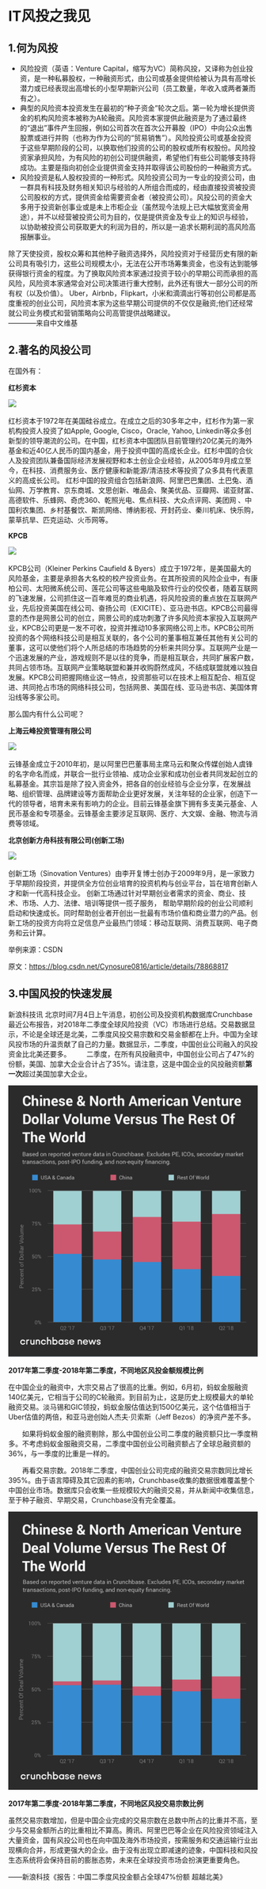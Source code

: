 # IT风投之我见

## 1.何为风投
* 风险投资（英语：Venture Capital，缩写为VC）简称风投，又译称为创业投资，是一种私募股权，一种融资形式，由公司或基金提供给被认为具有高增长潜力或已经表现出高增长的小型早期新兴公司（员工数量，年收入或两者兼而有之）。
* 典型的风险资本投资发生在最初的“种子资金”轮次之后。第一轮为增长提供资金的机构风险资本被称为A轮融资。风险资本家提供此融资是为了通过最终的“退出”事件产生回报，例如公司首次在首次公开募股（IPO）中向公众出售股票或进行并购（也称为作为公司的“贸易销售”）。风险投资公司或基金投资于这些早期阶段的公司，以换取他们投资的公司的股权或所有权股份。风险投资家承担风险，为有风险的初创公司提供融资，希望他们有些公司能够支持将成功。主要是指向初创企业提供资金支持并取得该公司股份的一种融资方式。
* 风险投资是私人股权投资的一种形式。风险投资公司为一专业的投资公司，由一群具有科技及财务相关知识与经验的人所组合而成的，经由直接投资被投资公司股权的方式，提供资金给需要资金者（被投资公司）。风投公司的资金大多用于投资新创事业或是未上市柜企业（虽然现今法规上已大幅放宽资金用途），并不以经营被投资公司为目的，仅是提供资金及专业上的知识与经验，以协助被投资公司获取更大的利润为目的，所以是一追求长期利润的高风险高报酬事业。

除了天使投资，股权众筹和其他种子融资选择外，风险投资对于经营历史有限的新公司具有吸引力，这些公司规模太小，无法在公开市场筹集资金，也没有达到能够获得银行资金的程度。为了换取风险资本家通过投资于较小的早期公司而承担的高风险，风险资本家通常会对公司决策进行重大控制，此外还有很大一部分公司的所有权（以及价值）。 Uber，Airbnb，Flipkart，小米和滴滴出行等初创公司都是高度重视的创业公司，风险资本家为这些早期公司提供的不仅仅是融资;他们还经常就公司业务模式和营销策略向公司高管提供战略建议。    
————来自中文维基

## 2.著名的风投公司

在国外有：

**红杉资本**

![](https://gss2.bdstatic.com/9fo3dSag_xI4khGkpoWK1HF6hhy/baike/w=268;g=0/sign=0729f108df39b6004dce08b1d16b5217/962bd40735fae6cd696e598a05b30f2443a70f06.jpg)

红杉资本于1972年在美国硅谷成立。在成立之后的30多年之中，红杉作为第一家机构投资人投资了如Apple, Google, Cisco，Oracle, Yahoo, Linkedin等众多创新型的领导潮流的公司。在中国，红杉资本中国团队目前管理约20亿美元的海外基金和近40亿人民币的国内基金，用于投资中国的高成长企业。红杉中国的合伙人及投资团队兼备国际经济发展视野和本土创业企业经验，从2005年9月成立至今，在科技、消费服务业、医疗健康和新能源/清洁技术等投资了众多具有代表意义的高成长公司。 
红杉中国的投资组合包括新浪网、阿里巴巴集团、土巴兔、酒仙网、万学教育、京东商城、文思创新、唯品会、聚美优品、豆瓣网、诺亚财富、高德软件、乐蜂网、奇虎360、乾照光电、焦点科技、大众点评网、美团网 、中国利农集团、乡村基餐饮、斯凯网络、博纳影视、开封药业、秦川机床、快乐购，蒙草抗旱、匹克运动、火币网等。

**KPCB**

![](https://gss2.bdstatic.com/-fo3dSag_xI4khGkpoWK1HF6hhy/baike/w=268;g=0/sign=2ab628188a0a19d8cb0383030bc1e5b6/503d269759ee3d6db3f2f66249166d224f4ade67.jpg)

KPCB公司（Kleiner Perkins Caufield & Byers）成立于1972年，是美国最大的风险基金，主要是承担各大名校的校产投资业务。在其所投资的风险企业中，有康柏公司、太阳微系统公司、莲花公司等这些电脑及软件行业的佼佼者，随着互联网的飞速发展，公司抓住这一百年难觅的商业机遇，将风险投资的重点放在互联网产业，先后投资美国在线公司、奋扬公司（EXICITE）、亚马逊书店。KPCB公司最得意的杰作是网景公司的创立，网景公司的成功刺激了许多风险资本家投入互联网产业，KPCB公司更是一发不可收，投资并推动10多家网络公司上市。KPCB公司所投资的各个网络科技公司是相互关联的，各个公司的董事相互兼任其他有关公司的董事，这可以使他们将个人所总结的市场趋势的分析来共同分享。互联网产业是一个迅速发展的产业，游戏规则不是以往的竞争，而是相互联合，共同扩展客户数，共同占领市场。互联网产业策略联盟和兼并收购蔚然成风，不结成联盟就难以独自发展。KPCB公司把握网络业这一特点，投资那些可以在技术上相互配合、相互促进、共同抢占市场的网络科技公司，包括网景、美国在线、亚马逊书店、美国体育沿线等多家公司。

那么国内有什么公司呢？

**上海云峰投资管理有限公司**

![](https://gss0.bdstatic.com/-4o3dSag_xI4khGkpoWK1HF6hhy/baike/w=268;g=0/sign=65832afec711728b302d8b24f0c7a4f3/eaf81a4c510fd9f963a9f0062f2dd42a2834a427.jpg)

云锋基金成立于2010年初，是以阿里巴巴董事局主席马云和聚众传媒创始人虞锋的名字命名而成，并联合一批行业领袖、成功企业家和成功创业者共同发起创立的私募基金。其宗旨是除了投入资金外，把各自的创业经验与企业分享，在发展战略、组织管理、品牌建设等方面帮助企业更好发展，关注年轻的企业家，创造下一代的领导者，培育未来有影响力的企业。目前云锋基金旗下拥有多支美元基金、人民币基金和专项基金。云锋基金主要涉足互联网、医疗、大文娱、金融、物流与消费等领域。

**北京创新方舟科技有限公司(创新工场)**

![](https://gss3.bdstatic.com/-Po3dSag_xI4khGkpoWK1HF6hhy/baike/w=268;g=0/sign=1b5818858c18367aad8978db1648ece9/b58f8c5494eef01f9120cd69eafe9925bc317d62.jpg)

创新工场（Sinovation Ventures）由李开复博士创办于2009年9月，是一家致力于早期阶段投资，并提供全方位创业培育的投资机构与创业平台，旨在培育创新人才和新一代高科技企业。 
创新工场通过针对早期创业者需求的资金、商业、技术、市场、人力、法律、培训等提供一揽子服务， 帮助早期阶段的创业公司顺利启动和快速成长。同时帮助创业者开创出一批最有市场价值和商业潜力的产品。创新工场的投资方向将立足信息产业最热门领域：移动互联网、消费互联网、电子商务和云计算。

举例来源：CSDN 

原文：https://blog.csdn.net/Cynosure0816/article/details/78868817 

## 3.中国风投的快速发展

新浪科技讯 北京时间7月4日上午消息，初创公司及投资机构数据库Crunchbase最近公布报告，对2018年二季度全球风险投资（VC）市场进行总结。交易数据显示，不论是全球还是北美，二季度风投交易宗数和交易金额都在上升。中国为全球风投市场的升温贡献了自己的力量。数据显示，二季度，中国创业公司融入的风投资金比北美还要多。
　　二季度，在所有风投融资中，中国创业公司占了47%的份额，美国、加拿大企业合计占了35%。请注意，这是中国企业的风投融资额**第一次**超过美国加拿大企业。

![](images/M3Ro-hevauxk0891921.png)

**2017年第二季度-2018年第二季度，不同地区风投金额规模比例**

在中国企业的融资中，大宗交易占了很高的比重。例如，6月初，蚂蚁金服融资140亿美元，它相当于公司的C轮融资。到目前为止，这是历史上规模最大的单轮融资交易。淡马锡和GIC领投，蚂蚁金服估值达到1500亿美元，这个估值相当于Uber估值的两倍，和亚马逊创始人杰夫·贝索斯（Jeff Bezos）的净资产差不多。

　　如果将蚂蚁金服的融资剔除，那么中国创业公司二季度的融资额只比一季度稍多。不考虑蚂蚁金服融资交易，二季度中国创业公司融资额占了全球总融资额的36%，与一季度的比重是一样的。

　　再看交易宗数。2018年二季度，中国创业公司完成的融资交易宗数同比增长395%。由于语言障碍及其它因素的影响，Crunchbase收集的数据很难覆盖整个中国创业市场。数据库只会收集一些规模较大的融资交易，并从新闻中收集信息，至于种子融资、早期交易，Crunchbase没有完全覆盖。

![](images/Ic0w-hevauxk0898939.png)

**2017年第二季度-2018年第二季度，不同地区风投交易宗数比例**

虽然交易宗数增加，但是中国企业完成的交易宗数在总数中所占的比重并不高，至少与交易金额所占的比重相比不算高。腾讯、阿里巴巴等企业在风险投资领域注入大量资金，国有风投公司也在向中国及海外市场投资，按需服务和交通运输行业出现横向合并，形成更强大的企业。由于没有出现立即减速的迹象，中国科技和风投生态系统将会保持目前的膨胀态势，未来在全球投资市场会扮演更重要角色。

——新浪科技《报告：中国二季度风投金额占全球47%份额 超越北美》
